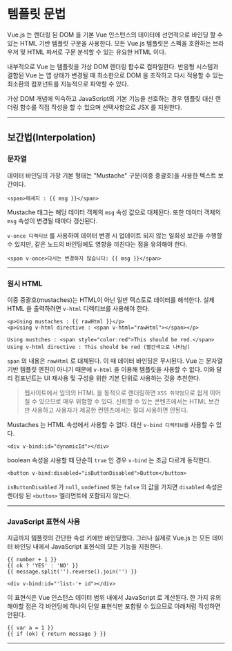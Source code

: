 # 템플릿 문법
Vue.js 는 렌더링 된 DOM 을 기본 Vue 인스턴스의 데이터에 선언적으로 바인딩 할 수 있는 HTML 기반 템플릿 구문을 사용한다. 모든 Vue.js 템플릿은 스펙을 호환하는 브라우저 및 HTML 파서로 구문 분석할 수 있는 유요한 HTML 이다.

내부적으로 Vue 는 템플릿을 가상 DOM 렌더링 함수로 컴파일한다. 반응형 시스템과 결합된 Vue 는 앱 상태가 변경될 때 최소한으로 DOM 을 조작하고 다시 적용할 수 있는 최소환의 컴포넌트를 지능적으로 파악할 수 있다.

가상 DOM 개념에 익숙하고 JavaScript의 기본 기능을 선호하는 경우 템플릿 대신 렌더링 함수를 직접 작성을 할 수 있으며 선택사항으로 JSX 를 지원한다.

---

## 보간법(Interpolation)
### 문자열
데이터 바인딩의 가장 기본 형태는 "Mustache" 구문(이중 중괄호)을 사용한 텍스트 보간이다.
```
<span>메세지 : {{ msg }}</span>
```

Mustache 태그는 해당 데이터 객체의 `msg` 속성 값으로 대체된다. 또한 데이터 객체의 `msg` 속성이 변경될 때마다 갱신된다.

`v-once 디렉티브` 를 사용하여 데이터 변경 시 업데이트 되지 않는 일회성 보간을 수행할 수 있지만, 같은 노드의 바인딩에도 영향을 끼친다는 점을 유의해야 한다.

```
<span v-once>다시는 변경하지 않습니다: {{ msg }}</span>
```

---

### 원시 HTML
이중 중괄호(mustaches)는 HTML이 아닌 일반 텍스토로 데이터를 해석한다. 실제 HTML 을 출력하려면 `v-html` 디렉티브를 사용해야 한다.

```
<p>Using mustaches : {{ rawHtml }}</p>
<p>Using v-html directive : <span v-html="rawHtml"></span></p>
```
```
Using mustches : <span style="color:red">This should be red.</span>
Using v-html directive : This should be red (빨간색으로 나타남)
```

`span` 의 내용은 `rawHtml` 로 대체된다. 이 때 데이터 바인딩은 무시된다. Vue 는 문자열 기반 템플릿 엔진이 아니기 때문에 `v-html` 을 이용해 템플릿을 사용할 수 없다. 이와 달리 컴포넌트는 UI 재사용 및 구성을 위한 기본 단위로 사용하는 것을 추천한다.

> 웹사이트에서 임의의 HTML 을 동적으로 렌더링하면 `XSS 취약점`으로 쉽게 이어질 수 있으므로 매우 위험할 수 있다. 신뢰할 수 있는 콘텐츠에서는 HTML 보간만 사용하고 사용자가 제공한 컨텐츠에서는 절대 사용하면 안된다.

Mustaches 는 HTML 속성에서 사용할 수 없다. 대신 `v-bind 디렉티브를` 사용할 수 있다.

```
<div v-bind:id="dynamicId"></div>
```

boolean 속성을 사용할 때 단순히 `true` 인 경우 `v-bind` 는 조금 다르게 동작한다.

```
<button v-bind:disabled="isButtonDisabled">Button</button>
```

`isButtonDisabled` 가 `null`, `undefined` 또는 `false` 의 값을 가지면 `disabled` 속성은 렌더링 된 `<button>` 엘리먼트에 포함되지 않는다.

---

### JavaScript 표현식 사용
지금까지 템플릿의 간단한 속성 키에만 바인딩했다. 그러나 실제로 Vue.js 는 모든 데이터 바인딩 내에서 JavaScript 표현식의 모든 기능을 지원한다.

```
{{ number + 1 }}
{{ ok ? 'YES' : 'NO' }}
{{ message.split('').reverse().join('') }}

<div v-bind:id="'list-'+ id"></div>
```

이 표현식은 Vue 인스턴스 데이터 범위 내에서 JavaScript 로 계산된다. 한 가지 유의해야할 점은 각 바인딩에 하나의 단일 표현식만 포함될 수 있으므로 아래처럼 작성하면 안된다.

```
{{ var a = 1 }}
{{ if (ok) { return message } }}
```

---